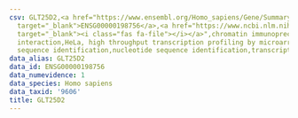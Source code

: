 ```yaml
---
csv: GLT25D2,<a href="https://www.ensembl.org/Homo_sapiens/Gene/Summary?db=core;g=ENSG00000198756"
  target="_blank">ENSG00000198756</a>,<a href="https://www.ncbi.nlm.nih.gov/pubmed/17216044"
  target="_blank"><i class="fas fa-file"></i></a>",chromatin immunoprecipitation assay,direct
  interaction,HeLa, high throughput transcription profiling by microarray,nucleotide
  sequence identification,nucleotide sequence identification,transcriptional regulation,
data_alias: GLT25D2
data_id: ENSG00000198756
data_numevidence: 1
data_species: Homo sapiens
data_taxid: '9606'
title: GLT25D2
---
```

